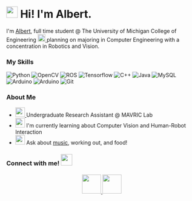 <h1><img src="https://slackmojis.com/emojis/4594-blob-wave/download" width="30"/> Hi! I'm Albert.</h1>

<p> I'm <a href="albertchenn.me"> Albert</a>, full time student @ The University of Michigan College of Engineering <a href = "https://www.engin.umich.edu/"><img src= "https://brand.umich.edu/assets/brand/style-guide/logo-guidelines/Block_M-Hex.png" width ="20"> </a> planning on majoring in Computer Engineering with a concentration in Robotics and Vision.

<h3> My Skills </h3>

<img alt="Python" src="https://img.shields.io/badge/python-4584b6?style=flat-square&logo=python&logoColor=ffde57" />
<img alt="OpenCV" src="https://img.shields.io/badge/OpenCV-ffdd54?style=flat-square&logo=opencv">
<img alt="ROS" src="https://img.shields.io/badge/ROS-00008B?style=flat-square&logo=ROS">
<img alt="Tensorflow" src="https://img.shields.io/badge/Tensorflow-FF6F00?style=flat-square&logo=Tensorflow&logoColor=FFFFFF">
<img alt="C++" src="https://img.shields.io/badge/C%2B%2B-00599c?style=flat-square&logo=C%2B%2B">
<img alt="Java" src="https://img.shields.io/badge/Java-ED8B00?style=flat-square&logo=openjdk&logoColor=white">
<img alt="MySQL" src="https://img.shields.io/badge/MySQL-00758f?style=flat-square&logo=MySQL&logoColor=f29111">
<img alt="Arduino" src="https://img.shields.io/badge/Arduino-00979c?style=flat-square&logo=Arduino&logoColor=FFFFFF">
<img alt="Arduino" src="https://img.shields.io/badge/-RaspberryPi-C51A4A?style=flat-square&logo=Raspberry-Pi">
<img alt="Git" src="https://img.shields.io/badge/-Git-F05032?style=flat-square&logo=git&logoColor=white" />

<h3> About Me </h3>
<ul> 
<li> <a href="https://mavric.si.umich.edu/"><img src="https://lh4.googleusercontent.com/JosvXiyV4uZ9qyqkeai8C1Aq6nr9zm5CwuJf-uQNcIf55Pow38ppqR8aQOWylCmMqgA2oASJRG45eau801Rtu1I=w16383" width = 25> </a> Undergraduate Research Assistant @ MAVRIC Lab</li>

<li> <img src="https://slackmojis.com/emojis/28039-study/download" width = 25> I'm currently learning about Computer Vision and Human-Robot Interaction</li>


<li><img src="https://slackmojis.com/emojis/5197-party_blob/download" width = 25>  Ask about <a href=https://www.last.fm/user/alberttchen"> music</a>, working out, and food!</li>
</ul>

<h3> Connect with me! <img src="https://slackmojis.com/emojis/20886-smiley/download" width = 30>
<br></br>
<div align="center">
<a href="mailto:chenalb@umich.edu"><img src="https://static.dezeen.com/uploads/2020/10/gmail-google-logo-rebrand-workspace-design_dezeen_2364_sq.jpg" width = 50>
<a href="https://www.linkedin.com/in/albertchenn/"><img src="https://encrypted-tbn0.gstatic.com/images?q=tbn:ANd9GcQzrdlv1qle8ssb16zhv0dVmNpGUcLxqIlo-A&s" width = 50>

</div>